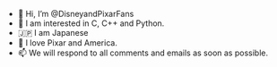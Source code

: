 - 👋 Hi, I’m @DisneyandPixarFans
- 👀 I am interested in C, C++ and Python.
- 🇯🇵 I am Japanese
- 💞️ I love Pixar and America.
- 📫 We will respond to all comments and emails as soon as possible.

<!---
DisneyandPixarFans/DisneyandPixarFans is a ✨ special ✨ repository because its `README.md` (this file) appears on your GitHub profile.
You can click the Preview link to take a look at your changes.
--->

